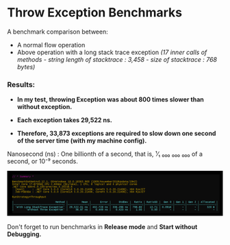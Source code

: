 # Throw Exception Benchmarks

A benchmark comparison between:

- A normal flow operation
- Above operation with a long stack trace exception *(17 inner calls of methods - string length of stacktrace : 3,458 - size of stacktrace  : 768 bytes)*

### Results:

- **In my test, throwing Exception was about 800 times slower than without exception.**

- **Each exception takes 29,522 ns.**

- **Therefore, 33,873 exceptions are required to slow down one second of the server time (with my machine config).**

Nanosecond (ns) : One billionth of a second, that is, ​¹⁄₁ ₀₀₀ ₀₀₀ ₀₀₀ of a second, or 10⁻⁹ seconds.

![Benchmark](BenchmarkDotNet.Artifacts/Throw_Exception_Benchmark.Benchmark-report.png)

Don't forget to run benchmarks in **Release mode** and **Start without Debugging.**

